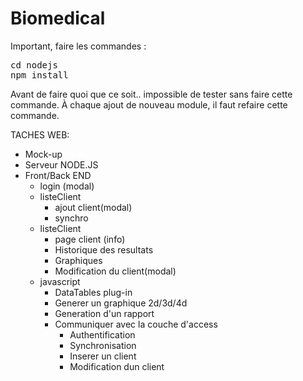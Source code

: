 # Biomedical

Important, faire les commandes :

<pre>
cd nodejs
npm install
</pre>

Avant de faire quoi que ce soit.. impossible de tester sans faire cette commande.
À chaque ajout de nouveau module, il faut refaire cette commande.

TACHES WEB:<br>
<ul>
	<li>Mock-up</li>
	<li>Serveur NODE.JS</li>
	<li>
		Front/Back END
		<ul>
			<li>login (modal)</li>
			<li>
				listeClient
				<ul>
					<li>ajout client(modal)</li>
					<li>synchro</li>
				</ul>
			</li>
			<li>
				listeClient
				<ul>
					<li>page client (info)</li>
					<li>Historique des resultats</li>
					<li>Graphiques</li>
					<li>Modification du client(modal)</li>
				</ul>
			</li>
			<li>
				javascript
				<ul>
					<li>DataTables plug-in</li>
					<li>Generer un graphique 2d/3d/4d</li>
					<li>Generation d'un rapport</li>
					<li>
						Communiquer avec la couche d'access 
						<ul>
							<li>Authentification</li>
							<li>Synchronisation</li>
							<li>Inserer un client</li>
							<li>Modification dun client</li>
						</ul>
					</li>
				</ul>
			</li>
		</ul>
	</li>	
			
